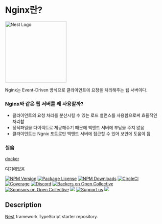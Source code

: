 <H1>Nginx란?</H1>
<p align="left">
  <a href="https://velog.velcdn.com/post-images/jeff0720/91343f60-eb33-11e8-b115-5df0fc60ff3a/ngnix.png target="blank"><img src="https://velog.velcdn.com/post-images/jeff0720/91343f60-eb33-11e8-b115-5df0fc60ff3a/ngnix.png" width="200" alt="Nest Logo" /></a>
</p>
<p>Nginx는 Event-Driven 방식으로 클라이언트에 요청을 처리해주는 웹 서버이다.</p>

<H3>Nginx와 같은 웹 서버를 왜 사용할까?</H2>
<ul>
  <li>클라이언트의 요청 처리를 분산시킬 수 있는 로드 밸런스를 사용함으로써 효율적인 처리함</li>
  <li>정적파일을 다이렉트로 제공해주기 때문에 백엔드 서버에 부담을 주지 않음</li>
  <li>클라이언트는 Ngnix 포트로만 백엔드 서버에 접근할 수 있어 보안에 도움이 됨</li>
</ul>

<H3>실습</H3>
<p그전에 도커를 설정해야함 도커 설정방법은</p> <a href="https://github.com/yhd1101/nest_koreanmarket/commit/02150f54a6c4ab7f3c652492fcab19ed1ce1b54c">docker</a> <p>여기에있음</p>


[circleci-image]: https://img.shields.io/circleci/build/github/nestjs/nest/master?token=abc123def456
[circleci-url]: https://circleci.com/gh/nestjs/nest

<a href="https://www.npmjs.com/~nestjscore" target="_blank"><img src="https://img.shields.io/npm/v/@nestjs/core.svg" alt="NPM Version" /></a>
<a href="https://www.npmjs.com/~nestjscore" target="_blank"><img src="https://img.shields.io/npm/l/@nestjs/core.svg" alt="Package License" /></a>
<a href="https://www.npmjs.com/~nestjscore" target="_blank"><img src="https://img.shields.io/npm/dm/@nestjs/common.svg" alt="NPM Downloads" /></a>
<a href="https://circleci.com/gh/nestjs/nest" target="_blank"><img src="https://img.shields.io/circleci/build/github/nestjs/nest/master" alt="CircleCI" /></a>
<a href="https://coveralls.io/github/nestjs/nest?branch=master" target="_blank"><img src="https://coveralls.io/repos/github/nestjs/nest/badge.svg?branch=master#9" alt="Coverage" /></a>
<a href="https://discord.gg/G7Qnnhy" target="_blank"><img src="https://img.shields.io/badge/discord-online-brightgreen.svg" alt="Discord"/></a>
<a href="https://opencollective.com/nest#backer" target="_blank"><img src="https://opencollective.com/nest/backers/badge.svg" alt="Backers on Open Collective" /></a>
<a href="https://opencollective.com/nest#sponsor" target="_blank"><img src="https://opencollective.com/nest/sponsors/badge.svg" alt="Sponsors on Open Collective" /></a>
  <a href="https://paypal.me/kamilmysliwiec" target="_blank"><img src="https://img.shields.io/badge/Donate-PayPal-ff3f59.svg"/></a>
    <a href="https://opencollective.com/nest#sponsor"  target="_blank"><img src="https://img.shields.io/badge/Support%20us-Open%20Collective-41B883.svg" alt="Support us"></a>
  <a href="https://twitter.com/nestframework" target="_blank"><img src="https://img.shields.io/twitter/follow/nestframework.svg?style=social&label=Follow"></a>
</p>
  <!--[![Backers on Open Collective](https://opencollective.com/nest/backers/badge.svg)](https://opencollective.com/nest#backer)
  [![Sponsors on Open Collective](https://opencollective.com/nest/sponsors/badge.svg)](https://opencollective.com/nest#sponsor)-->

## Description

[Nest](https://github.com/nestjs/nest) framework TypeScript starter repository.

